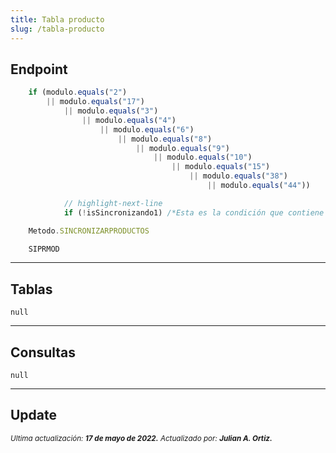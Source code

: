 ```yaml
---
title: Tabla producto
slug: /tabla-producto
---
```



## Endpoint

```js title="Condiciones"
    if (modulo.equals("2") 
        || modulo.equals("17") 
            || modulo.equals("3") 
                || modulo.equals("4") 
                    || modulo.equals("6") 
                        || modulo.equals("8") 
                            || modulo.equals("9") 
                                || modulo.equals("10") 
                                    || modulo.equals("15") 
                                        || modulo.equals("38") 
                                            || modulo.equals("44"))

            // highlight-next-line
            if (!isSincronizando1) /*Esta es la condición que contiene la consulta*/
```

```js title="EndPoint"
    Metodo.SINCRONIZARPRODUCTOS

    SIPRMOD
```

***

## Tablas

```null```

***

## Consultas

```null```

***

## Update

<div class="ultima-actualizacion">
  <small>
    <i>
      Ultima actualización:
      <b> 17 de mayo de 2022.</b>
    </i>
  </small>

  <small>
    <i>
      Actualizado por:
      <b> Julian A. Ortiz.</b>
    </i>
  </small>
</div>
